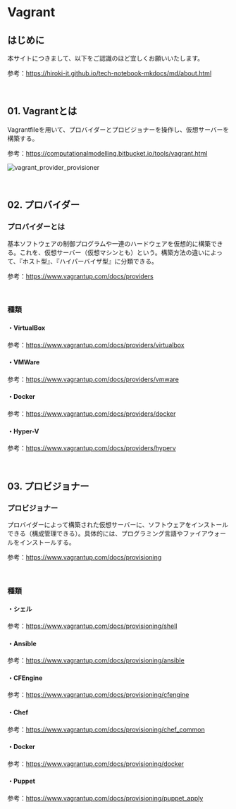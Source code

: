# Vagrant

## はじめに

本サイトにつきまして、以下をご認識のほど宜しくお願いいたします。

参考：https://hiroki-it.github.io/tech-notebook-mkdocs/md/about.html

<br>

## 01. Vagrantとは

Vagrantfileを用いて、プロバイダーとプロビジョナーを操作し、仮想サーバーを構築する。

参考：https://computationalmodelling.bitbucket.io/tools/vagrant.html

![vagrant_provider_provisioner](https://raw.githubusercontent.com/hiroki-it/tech-notebook/master/images/vagrant_provider_provisioner.png)

<br>

## 02. プロバイダー

### プロバイダーとは

基本ソフトウェアの制御プログラムや一連のハードウェアを仮想的に構築できる。これを、仮想サーバー（仮想マシンとも）という。構築方法の違いによって、『ホスト型』、『ハイパーバイザ型』に分類できる。

参考：https://www.vagrantup.com/docs/providers

<br>

### 種類

#### ・VirtualBox

参考：https://www.vagrantup.com/docs/providers/virtualbox

#### ・VMWare

参考：https://www.vagrantup.com/docs/providers/vmware

#### ・Docker

参考：https://www.vagrantup.com/docs/providers/docker

#### ・Hyper-V

参考：https://www.vagrantup.com/docs/providers/hyperv

<br>

## 03. プロビジョナー

### プロビジョナー

プロバイダーによって構築された仮想サーバーに、ソフトウェアをインストールできる（構成管理できる）。具体的には、プログラミング言語やファイアウォールをインストールする。

参考：https://www.vagrantup.com/docs/provisioning

<br>

### 種類

#### ・シェル

参考：https://www.vagrantup.com/docs/provisioning/shell

#### ・Ansible

参考：https://www.vagrantup.com/docs/provisioning/ansible

#### ・CFEngine

参考：https://www.vagrantup.com/docs/provisioning/cfengine

#### ・Chef

参考：https://www.vagrantup.com/docs/provisioning/chef_common

#### ・Docker

参考：https://www.vagrantup.com/docs/provisioning/docker

#### ・Puppet

参考：https://www.vagrantup.com/docs/provisioning/puppet_apply
